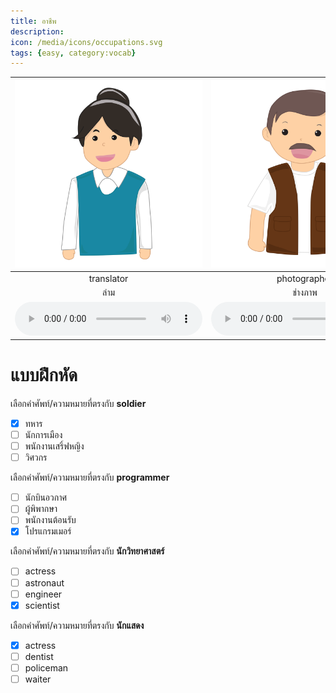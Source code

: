 ```yaml
---
title: อาชีพ
description: 
icon: /media/icons/occupations.svg
tags: {easy, category:vocab}
---
```


<div class="carrousel">


|![](/media/img/occupations/translator.svg)|![](/media/img/occupations/photographer.svg)|![](/media/img/occupations/dancer.svg)|![](/media/img/occupations/cook.svg)|![](/media/img/occupations/receptionist.svg)|![](/media/img/occupations/model.svg)|![](/media/img/occupations/fisherman.svg)|![](/media/img/occupations/pharmacist.svg)|![](/media/img/occupations/steward.svg)|![](/media/img/occupations/artist.svg)|![](/media/img/occupations/teacher.svg)|![](/media/img/occupations/president.svg)|![](/media/img/occupations/waiter.svg)|![](/media/img/occupations/waitress.svg)|![](/media/img/occupations/bus&#x20;driver.svg)|![](/media/img/occupations/veterinarian.svg)|![](/media/img/occupations/building&#x20;contractor.svg)|![](/media/img/occupations/scientist.svg)|![](/media/img/occupations/actor.svg)|![](/media/img/occupations/traffic&#x20;cop.svg)|![](/media/img/occupations/guide.svg)|![](/media/img/occupations/pilot.svg)|![](/media/img/occupations/postman.svg)|![](/media/img/occupations/hairdresser.svg)|![](/media/img/occupations/farmer.svg)|![](/media/img/occupations/air&#x20;hostess.svg)|![](/media/img/occupations/lawyer.svg)|![](/media/img/occupations/taxi&#x20;driver.svg)|![](/media/img/occupations/programmer.svg)|![](/media/img/occupations/engineer.svg)|![](/media/img/occupations/architect.svg)|![](/media/img/occupations/secretary.svg)|![](/media/img/occupations/news&#x20;reporter.svg)|![](/media/img/occupations/soldier.svg)|![](/media/img/occupations/cashier.svg)|![](/media/img/occupations/nurse.svg)|![](/media/img/occupations/accountant.svg)|![](/media/img/occupations/musician.svg)|![](/media/img/occupations/prime&#x20;minister.svg)|![](/media/img/occupations/politician.svg)|![](/media/img/occupations/dentist.svg)|![](/media/img/occupations/designer.svg)|![](/media/img/occupations/singer.svg)|![](/media/img/occupations/judge.svg)|![](/media/img/occupations/gardener.svg)|![](/media/img/occupations/actress.svg)|![](/media/img/occupations/policeman.svg)|![](/media/img/occupations/seller.svg)|![](/media/img/occupations/carpenter.svg)|![](/media/img/occupations/astronaut.svg)|![](/media/img/occupations/doctor.svg)|
| :----: | :----: | :----: | :----: | :----: | :----: | :----: | :----: | :----: | :----: | :----: | :----: | :----: | :----: | :----: | :----: | :----: | :----: | :----: | :----: | :----: | :----: | :----: | :----: | :----: | :----: | :----: | :----: | :----: | :----: | :----: | :----: | :----: | :----: | :----: | :----: | :----: | :----: | :----: | :----: | :----: | :----: | :----: | :----: | :----: | :----: | :----: | :----: | :----: | :----: | :----: |
|translator|photographer|dancer|cook|receptionist|model|fisherman|pharmacist|steward|artist|teacher|president|waiter|waitress|bus&#x20;driver|veterinarian|building&#x20;contractor|scientist|actor|traffic&#x20;cop|guide|pilot|postman|hairdresser|farmer|air&#x20;hostess|lawyer|taxi&#x20;driver|programmer|engineer|architect|secretary|news&#x20;reporter|soldier|cashier|nurse|accountant|musician|prime&#x20;minister|politician|dentist|designer|singer|judge|gardener|actress|policeman|seller|carpenter|astronaut|doctor|
|ล่าม|ช่างภาพ|นักเต้น|พ่อครัว/แม่ครัว|พนักงานต้อนรับ|นายแบบ/นางแบบ|ชาวประมง|เภสัชกร|พนักงานต้อนรับบนเครื่องบินผู้ชาย (สจ๊วต)|ศิลปิน|คุณครู|ประธานาธิบดี|พนักงานเสริ์ฟชาย|พนักงานเสริ์ฟหญิง|คนขับรถบัส|สัตวแพทย์|ผู้รับเหมาก่อสร้าง|นักวิทยาศาสตร์|นักแสดง|ตํารวจจราจร|มัคคุเทศก์|นักบิน|บุรุษไปรษณีย์|ช่างทําผม|เกษตรกร|พนักงานต้อนรับบนเครื่องบินหญิง (แอร์โฮสเตส)|ทนาย|คนขับแท็กซี่|โปรแกรมเมอร์|วิศวกร|สถาปนิก|เลขานุการ|นักข่าว|ทหาร|แคชเชียร์|พยาบาล|นักบัญชี|นักดนตรี|นายกรัฐมนตรี|นักการเมือง|หมอฟัน|นักออกแบบ|นักร้อง|ผู้พิพากษา|คนสวน|นักแสดง|ตํารวจ|พนักงานขาย|ช่างไม้|นักบินอวกาศ|หมอ|
|![](/media/audio/translator.mp3)|![](/media/audio/photographer.mp3)|![](/media/audio/dancer.mp3)|![](/media/audio/cook.mp3)|![](/media/audio/receptionist.mp3)|![](/media/audio/model.mp3)|![](/media/audio/fisherman.mp3)|![](/media/audio/pharmacist.mp3)|![](/media/audio/steward.mp3)|![](/media/audio/artist.mp3)|![](/media/audio/teacher.mp3)|![](/media/audio/president.mp3)|![](/media/audio/waiter.mp3)|![](/media/audio/waitress.mp3)|![](/media/audio/bus&#x20;driver.mp3)|![](/media/audio/veterinarian.mp3)|![](/media/audio/building&#x20;contractor.mp3)|![](/media/audio/scientist.mp3)|![](/media/audio/actor.mp3)|![](/media/audio/traffic&#x20;cop.mp3)|![](/media/audio/guide.mp3)|![](/media/audio/pilot.mp3)|![](/media/audio/postman.mp3)|![](/media/audio/hairdresser.mp3)|![](/media/audio/farmer.mp3)|![](/media/audio/air&#x20;hostess.mp3)|![](/media/audio/lawyer.mp3)|![](/media/audio/taxi&#x20;driver.mp3)|![](/media/audio/programmer.mp3)|![](/media/audio/engineer.mp3)|![](/media/audio/architect.mp3)|![](/media/audio/secretary.mp3)|![](/media/audio/news&#x20;reporter.mp3)|![](/media/audio/soldier.mp3)|![](/media/audio/cashier.mp3)|![](/media/audio/nurse.mp3)|![](/media/audio/accountant.mp3)|![](/media/audio/musician.mp3)|![](/media/audio/prime&#x20;minister.mp3)|![](/media/audio/politician.mp3)|![](/media/audio/dentist.mp3)|![](/media/audio/designer.mp3)|![](/media/audio/singer.mp3)|![](/media/audio/judge.mp3)|![](/media/audio/gardener.mp3)|![](/media/audio/actress.mp3)|![](/media/audio/policeman.mp3)|![](/media/audio/seller.mp3)|![](/media/audio/carpenter.mp3)|![](/media/audio/astronaut.mp3)|![](/media/audio/doctor.mp3)|

</div>



# แบบฝึกหัด


 เลือกคำศัพท์/ความหมายที่ตรงกับ **soldier**
 - [x] ทหาร
 - [ ] นักการเมือง
 - [ ] พนักงานเสริ์ฟหญิง
 - [ ] วิศวกร

 เลือกคำศัพท์/ความหมายที่ตรงกับ **programmer**
 - [ ] นักบินอวกาศ
 - [ ] ผู้พิพากษา
 - [ ] พนักงานต้อนรับ
 - [x] โปรแกรมเมอร์

 เลือกคำศัพท์/ความหมายที่ตรงกับ **นักวิทยาศาสตร์**
 - [ ] actress
 - [ ] astronaut
 - [ ] engineer
 - [x] scientist

 เลือกคำศัพท์/ความหมายที่ตรงกับ **นักแสดง**
 - [x] actress
 - [ ] dentist
 - [ ] policeman
 - [ ] waiter
